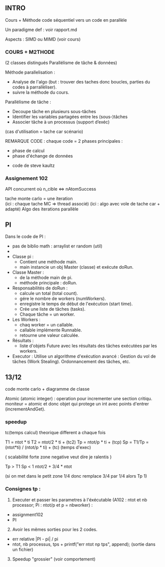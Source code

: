 ## INTRO

Cours + Méthode code séquentiel vers un code en parallèle

Un paradigme def : voir rapport.md

Aspects : SIMD ou MIMD (voir cours)

### COURS + M2THODE

(2 classes distingués Parallélisme de tâche & données)

Méthode parallelisation :
- Analyse de l'algo (but : trouver des taches donc boucles, parties du codes à parrallèliser).
- suivre la méthode du cours.

Parallélisme de tâche :
- Decoupe tâche en plusieurs sous-tâches
- Identifier les variables partagées entre les (sous-)tâches 
- Associer tâche à un processus (support d’exéc)

(cas d'utilisation = tache car scénario)

REMARQUE CODE :
chaque code = 2 phases principales : 
- phase de calcul
- phase d'échange de données

+ code de steve kaultz

### Assignement 102

API concurrent où n_cible <=> nAtomSuccess

tache monte carlo = une iteration        
(ici : chaque tache MC => thread associé)
(ici : algo avec vole de tache car + adapté)
Algo des iterations parallèle

## PI

Dans le code de PI : 
- pas de biblio math : arraylist er random (util)
- 
- Classe pi :
    - Contient une méthode main.
    - main instancie un obj Master (classe) et exécute  doRun.
- Classe Master :
    - de la méthode main de pi.
    - méthode principale : doRun.
- Responsabilités de doRun :
    - calcule un total (total count).
    - gére le nombre de workers (numWorkers).
    - enregistre le temps de début de l'exécution (start time).
    - Crée une liste de tâches (tasks).
    - Chaque tâche = un worker.
- Les Workers :
    - chaq worker = un callable.
    - callable implémente Runnable.
    - retourne une valeur calculée.
- Résultats :
    - liste d'objets Future avec les résultats des tâches exécutées par les workers.
- Executor :
Utilise un algorithme d'exécution avancé :
Gestion du vol de tâches (Work Stealing).
Ordonnancement des tâches, etc.



## 13/12

code monte carlo + diagramme de classe

Atomic (atomic integer) : operation pour incrementer une section critiqu.
moniteur = atomic et donc objet qui protege un int avec points d'entrer (incrementAndGet).

### speedup

tc(temps calcul) theorique different a chaque fois

T1 = ntot * ti
T2 = ntot/2 * ti + (tc2)
Tp = ntot/p * ti + (tcp)
Sp = T1/Tp  = (ntot*ti) / (ntot/p * ti) + (tc)
(temps d'exec)

( scalabilité forte  zone negative veut dire je ralentis )

Tp > T1
Sp < 1
ntot/2 + 3/4 * ntot

(si on met dans le petit zone 1/4 donc remplace 3/4 par 1/4 alors Tp<T1 Sp > 1)

### Consignes tp : 

1) Executer et passer les parametres à l'éxécutable (A102 : ntot et nb processor;
   Pi : ntot/p et p = nbworker) :
- assignment102
- PI
2) Avoir les mêmes sorties pour les 2 codes.
- err relative |PI - pi| / pi
- ntot, nb processus, tps            + printf("err ntot np tps", append); (sortie dans un fichier)
3) Speedup "grossier" (voir comportement)